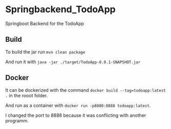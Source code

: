 # Springbackend_TodoApp
 Springboot Backend for the TodoApp

## Build

To build the jar run `mvn clean package`

And run it with `java -jar ./target/TodoApp-0.0.1-SNAPSHOT.jar`

## Docker

It can be dockerized with the command `docker build --tag=todoapp:latest .` in the rooot folder.

And run as a container with `docker run -p8080:8888 todoapp:latest`.

I changed the port to 8888 because it was conflicting with another programm.

